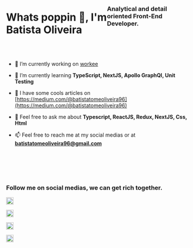 <div style="display: flex; flex-direction: row;">
    <h1>Whats poppin 👋, I'm Batista Oliveira</h1>
    <h3 style="max-width: 320px;">Analytical and detail oriented Front-End Developer.</h3>
</div><br /><br />


- 🔭 I’m currently working on [workee](https://github.com/BatistaTony/workee)

- 🌱 I’m currently learning **TypeScript, NextJS, Apollo GraphQl, Unit Testing**

- 📝 I have some cools articles on [https://medium.com/@batistatomeoliveira96](https://medium.com/@batistatomeoliveira96)

- 💬 Feel free to ask me about **Typescript, ReactJS, Redux, NextJS, Css, Html**

- 📫 Feel free to reach me at my social medias or at **batistatomeoliveira96@gmail.com**

<br /><br />




<br /><h3>Follow me on social medias, we can get rich together.</h3>

<p align="left">
    
<a href="https://twitter.com/Batista_tone" target="blank"><img align="center" src="https://cdn.jsdelivr.net/npm/simple-icons@3.0.1/icons/twitter.svg" alt="_josetony" height="20" width="20" /></a>
    
<a href="https://www.linkedin.com/in/batista-thony-530305157/?lipi=urn%3Ali%3Apage%3Ad_flagship3_profile_view_base%3BfW%2BefMyNTdyxeEuZY41oqg%3D%3D&licu=urn%3Ali%3Acontrol%3Ad_flagship3_profile_view_base-nav.settings_view_profile" target="blank"><img align="center" src="https://cdn.jsdelivr.net/npm/simple-icons@3.0.1/icons/linkedin.svg" alt="josetone" height="20" width="20" /></a>
    
<a href="https://web.facebook.com/batista.tone" target="blank"><img align="center" src="https://cdn.jsdelivr.net/npm/simple-icons@3.0.1/icons/facebook.svg" alt="artisan17" height="20" width="20" /></a>

<a href="https://medium.com/@batistatomeoliveira96" target="blank"><img align="center" src="https://cdn.jsdelivr.net/npm/simple-icons@3.0.1/icons/medium.svg" alt="@jose_tony" height="20" width="20" /></a>
</p>

